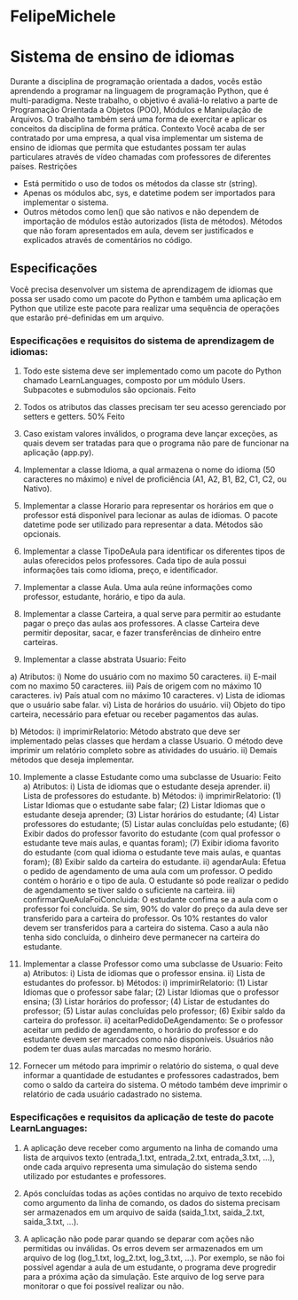 # FelipeMichele

# Sistema de ensino de idiomas
Durante a disciplina de programação orientada a dados, vocês estão aprendendo a programar
na linguagem de programação Python, que é multi-paradigma. Neste trabalho, o objetivo é avaliá-lo
relativo a parte de Programação Orientada a Objetos (POO), Módulos e Manipulação de Arquivos. O
trabalho também será uma forma de exercitar e aplicar os conceitos da disciplina de forma prática.
Contexto
Você acaba de ser contratado por uma empresa, a qual visa implementar um sistema
de ensino de idiomas que permita que estudantes possam ter aulas particulares através de vídeo
chamadas com professores de diferentes países.
Restrições
- Está permitido o uso de todos os métodos da classe str (string).
- Apenas os módulos abc, sys, e datetime podem ser importados para implementar o sistema.
- Outros métodos como len() que são nativos e não dependem de importação de módulos estão
autorizados (lista de métodos). Métodos que não foram apresentados em aula, devem ser
justificados e explicados através de comentários no código.

## Especificações
Você precisa desenvolver um sistema de aprendizagem de idiomas que possa ser usado como
um pacote do Python e também uma aplicação em Python que utilize este pacote para realizar uma
sequência de operações que estarão pré-definidas em um arquivo.

### Especificações e requisitos do sistema de aprendizagem de idiomas:

1) Todo este sistema deve ser implementado como um pacote do Python chamado
LearnLanguages, composto por um módulo Users. Subpacotes e submodulos são opcionais. Feito

2) Todos os atributos das classes precisam ter seu acesso gerenciado por setters e getters. 50% Feito

3) Caso existam valores inválidos, o programa deve lançar exceções, as quais devem ser
tratadas para que o programa não pare de funcionar na aplicação (app.py).

4) Implementar a classe Idioma, a qual armazena o nome do idioma (50 caracteres no máximo) e
nível de proficiência (A1, A2, B1, B2, C1, C2, ou Nativo).

5) Implementar a classe Horario para representar os horários em que o professor está disponível
para lecionar as aulas de idiomas. O pacote datetime pode ser utilizado para representar a
data. Métodos são opcionais.

6) Implementar a classe TipoDeAula para identificar os diferentes tipos de aulas oferecidos pelos
professores. Cada tipo de aula possui informações tais como idioma, preço, e identificador.

7) Implementar a classe Aula. Uma aula reúne informações como professor, estudante, horário, e
tipo da aula.

8) Implementar a classe Carteira, a qual serve para permitir ao estudante pagar o preço das
aulas aos professores. A classe Carteira deve permitir depositar, sacar, e fazer transferências
de dinheiro entre carteiras.

9) Implementar a classe abstrata Usuario: Feito

a) Atributos:
i) Nome do usuário com no maximo 50 caracteres.
ii) E-mail com no maximo 50 caracteres.
iii) País de origem com no máximo 10 caracteres.
iv) País atual com no máximo 10 caracteres.
v) Lista de idiomas que o usuário sabe falar.
vi) Lista de horários do usuário.
vii) Objeto do tipo carteira, necessário para efetuar ou receber pagamentos das
aulas.

b) Métodos:
i) imprimirRelatorio: Método abstrato que deve ser implementado pelas classes
que herdam a classe Usuario. O método deve imprimir um relatório completo
sobre as atividades do usuário.
ii) Demais métodos que deseja implementar.

10) Implemente a classe Estudante como uma subclasse de Usuario: Feito
a) Atributos:
i) Lista de idiomas que o estudante deseja aprender.
ii) Lista de professores do estudante.
b) Métodos:
i) imprimirRelatorio:
(1) Listar Idiomas que o estudante sabe falar;
(2) Listar Idiomas que o estudante deseja aprender;
(3) Listar horários do estudante;
(4) Listar professores do estudante;
(5) Listar aulas concluídas pelo estudante;
(6) Exibir dados do professor favorito do estudante (com qual professor o
estudante teve mais aulas, e quantas foram);
(7) Exibir idioma favorito do estudante (com qual idioma o estudante teve
mais aulas, e quantas foram);
(8) Exibir saldo da carteira do estudante.
ii) agendarAula: Efetua o pedido de agendamento de uma aula com um
professor. O pedido contém o horário e o tipo de aula. O estudante só pode
realizar o pedido de agendamento se tiver saldo o suficiente na carteira.
iii) confirmarQueAulaFoiConcluida: O estudante confima se a aula com o
professor foi concluída. Se sim, 90% do valor do preço da aula deve ser
transferido para a carteira do professor. Os 10% restantes do valor devem ser
transferidos para a carteira do sistema. Caso a aula não tenha sido concluída,
o dinheiro deve permanecer na carteira do estudante.

11) Implementar a classe Professor como uma subclasse de Usuario: Feito
a) Atributos:
i) Lista de idiomas que o professor ensina.
ii) Lista de estudantes do professor.
b) Métodos:
i) imprimirRelatorio:
(1) Listar Idiomas que o professor sabe falar;
(2) Listar Idiomas que o professor ensina;
(3) Listar horários do professor;
(4) Listar de estudantes do professor;
(5) Listar aulas concluídas pelo professor;
(6) Exibir saldo da carteira do professor.
ii) aceitarPedidoDeAgendamento: Se o professor aceitar um pedido de
agendamento, o horário do professor e do estudante devem ser marcados
como não disponíveis. Usuários não podem ter duas aulas marcadas no
mesmo horário.

12) Fornecer um método para imprimir o relatório do sistema, o qual deve informar a quantidade
de estudantes e professores cadastrados, bem como o saldo da carteira do sistema. O método
também deve imprimir o relatório de cada usuário cadastrado no sistema.

### Especificações e requisitos da aplicação de teste do pacote LearnLanguages:
1) A aplicação deve receber como argumento na linha de comando uma lista de arquivos texto
(entrada_1.txt, entrada_2.txt, entrada_3.txt, ...), onde cada arquivo representa uma simulação
do sistema sendo utilizado por estudantes e professores.

2) Após concluídas todas as ações contidas no arquivo de texto recebido como argumento da
linha de comando, os dados do sistema precisam ser armazenados em um arquivo de saída
(saida_1.txt, saida_2.txt, saida_3.txt, ...).

3) A aplicação não pode parar quando se deparar com ações não permitidas ou inválidas. Os
erros devem ser armazenados em um arquivo de log (log_1.txt, log_2.txt, log_3.txt, ...). Por
exemplo, se não foi possível agendar a aula de um estudante, o programa deve progredir para
a próxima ação da simulação. Este arquivo de log serve para monitorar o que foi possível
realizar ou não.